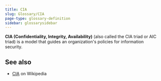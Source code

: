 ```yaml
---
title: CIA
slug: Glossary/CIA
page-type: glossary-definition
sidebar: glossarysidebar
---
```


**CIA (Confidentiality, Integrity, Availability)** (also called the CIA triad or AIC triad) is a model that guides an organization's policies for information security.

## See also

- [CIA](https://en.wikipedia.org/wiki/Information_security#CIA_triad) on Wikipedia
